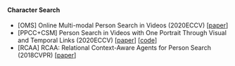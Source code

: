 #### Character Search

+ [OMS] Online Multi-modal Person Search in Videos (2020ECCV) [[paper](https://arxiv.org/pdf/2008.03546.pdf)]
+ [PPCC+CSM] Person Search in Videos with One Portrait Through Visual and Temporal Links (2020ECCV) [[paper](https://arxiv.org/pdf/1807.10510)] [[code](https://github.com/hqqasw/person-search-PPCC)]
+ [RCAA] RCAA: Relational Context-Aware Agents for Person Search (2018CVPR) [[paper](https://www.ecva.net/papers/eccv_2018/papers_ECCV/papers/Xiaojun_Chang_RCAA_Relational_Context-Aware_ECCV_2018_paper.pdf)]

